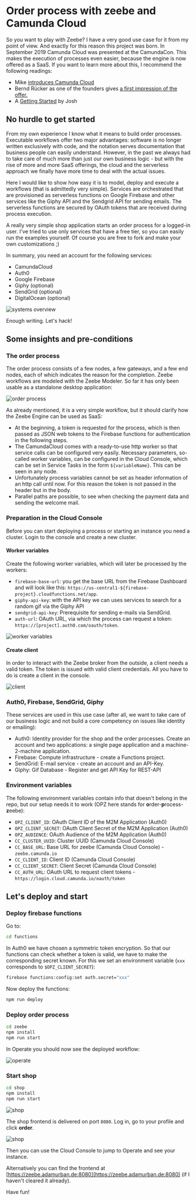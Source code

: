 # Order process with zeebe and Camunda Cloud

So you want to play with Zeebe? I have a very good use case for it from my point of view. And exactly for this reason this project was born. In September 2019 Camunda Cloud was presented at the CamundaCon. This makes the execution of processes even easier, because the engine is now offered as a SaaS. If you want to learn more about this, I recommend the following readings:

- Mike [introduces Camunda Cloud](https://zeebe.io/blog/2019/09/announcing-camunda-cloud/)
- Bernd Rücker as one of the founders gives [a first impression of the offer.](https://blog.bernd-ruecker.com/camunda-cloud-the-why-the-what-and-the-how-8198f0a8c33b)
- A [Getting Started](https://zeebe.io/blog/2019/09/getting-started-camunda-cloud/) by Josh

## No hurdle to get started

From my own experience I know what it means to build order processes. Executable workflows offer two major advantages: software is no longer written exclusively with code, and the notation serves documentation that business people can easily understand. However, in the past we always had to take care of much more than just our own business logic - but with the rise of more and more SaaS offerings, the cloud and the serverless approach we finally have more time to deal with the actual issues.

Here I would like to show how easy it is to model, deploy and execute a workflows (that is admittedly very simple). Services are orchestrated that are provisioned as serverless functions on Google Firebase and other services like the Giphy API and the Sendgrid API for sending emails. The serverless functions are secured by OAuth tokens that are received during process execution.

A really very simple shop application starts an order process for a logged-in user. I've tried to use only services that have a free tier, so you can easily run the examples yourself. Of course you are free to fork and make your own customizations ;)

In summary, you need an account for the following services:

- CamundaCloud
- Auth0
- Google Firebase
- Giphy (optional)
- SendGrid (optional)
- DigitalOcean (optional)

![systems overview](./assets/systems-overview.png)

Enough writing. Let's hack!

## Some insights and pre-conditions

### The order process

The order process consists of a few nodes, a few gateways, and a few end nodes, each of which indicates the reason for the completion. Zeebe workflows are modeled with the Zeebe Modeler. So far it has only been usable as a standalone desktop application:

![order process](./assets/order-process.png)

As already mentioned, it is a very simple workflow, but it should clarify how the Zeebe Engine can be used as SaaS:

- At the beginning, a token is requested for the process, which is then passed as JSON web tokens to the Firebase functions for authentication in the following steps.
- The CamundaCloud comes with a ready-to-use http worker so that service calls can be configured very easily. Necessary parameters, so-called worker variables, can be configured in the Cloud Console, which can be set in Service Tasks in the form `${variableName}`. This can be seen in any node.
- Unfortunately process variables cannot be set as header information of an http call until now. For this reason the token is not passed in the header but in the body.
- Parallel paths are possible, to see when checking the payment data and sending the welcome mail.

### Preparation in the Cloud Console

Before you can start deploying a process or starting an instance you need a cluster. Login to the console and create a new cluster.

#### Worker variables

Create the following worker variables, which will later be processed by the workers:

- `firebase-base-url`: you get the base URL from the Firebase Dashboard and will look like this: `https://us-central1-${firebase-project}.cloudfunctions.net/app`.
- `giphy-api-key`: with the API key we can uses services to search for a random gif via the Giphy API
- `sendgrid-api-key`: Prerequisite for sending e-mails via SendGrid.
- `auth-url`: OAuth URL, via which the process can request a token: `https://[project].auth0.com/oauth/token`.

![worker variables](./assets/worker-variables.png)

#### Create client

In order to interact with the Zeebe broker from the outside, a client needs a valid token. The token is issued with valid client credentials. All you have to do is create a client in the console.

![client](./assets/camunda-cloud-console-details.png)

### Auth0, Firebase, SendGrid, Giphy

These services are used in this use case (after all, we want to take care of our business logic and not build a core competency on issues like identity or emailing):

- Auth0: Identity provider for the shop and the order processes. Create an account and two applications: a single page application and a machine-2-machine application.
- Firebase: Compute infrastructure - create a Functions project.
- SendGrid: E-mail service - create an account and an API-Key.
- Giphy: Gif Database - Register and get API Key for REST-API

### Environment variables

The following environment variables contain info that doesn't belong in the repo, but our setup needs it to work (OPZ here stands for **o**rder-**p**rocess-**z**eebe):

- `OPZ_CLIENT_ID`: OAuth Client ID of the M2M Application (Auth0)
- `OPZ_CLIENT_SECRET`: OAuth Client Secret of the M2M Application (Auth0)
- `OPZ_AUDIENCE`: OAuth Audience of the M2M Application (Auth0)
- `CC_CLUSTER_UUID`: Cluster UUID (Camunda Cloud Console)
- `CC_BASE_URL`: Base URL for zeebe (Camunda Cloud Console) - `zeebe.camunda.io`
- `CC_CLIENT_ID`: Client ID (Camunda Cloud Console)
- `CC_CLIENT_SECRET`: Client Secret (Camunda Cloud Console)
- `CC_AUTH_URL`: OAuth URL to request client tokens - `https://login.cloud.camunda.io/oauth/token`

## Let's deploy and start

### Deploy firebase functions

Go to:

```bash
cd functions
```

In Auth0 we have chosen a symmetric token encryption. So that our functions can check whether a token is valid, we have to make the corresponding secret known. For this we set an environment variable (`xxx` corresponds to `$OPZ_CLIENT_SECRET`):

```bash
firebase functions:config:set auth.secret="xxx"
```

Now deploy the functions:

```bash
npm run deploy
```

### Deploy order process

```bash
cd zeebe
npm install
npm run start
```

In Operate you should now see the deployed workflow:

![operate](./assets/oprate-deployed-workflow.png)

### Start shop

```bash
cd shop
npm install
npm run start
```

![shop](./assets/mighty-zeebe-shop.png)

The shop frontend is delivered on port `8080`. Log in, go to your profile and click **order**.

![shop](./assets/mighty-zeebe-shop-order-now.png)

Then you can use the Cloud Console to jump to Operate and see your instance.

Alternatively you can find the frontend at [https://zeebe.adamurban.de:8080](https://zeebe.adamurban.de:8080) (if I haven't cleared it already).

Have fun!
